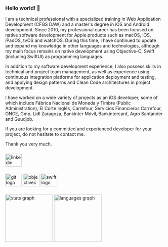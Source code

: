### Hello world! 👋

I am a technical professional with a specialized training in Web Application Development (CFGS DAW) and a master's degree in iOS and Android development. Since 2010, my professional career has been focused on native software development for Apple products such as macOS, iOS, iPadOS, tvOS and watchOS. During this time, I have continued to update and expand my knowledge in other languages and technologies, although my main focus remains on native development using Objective-C, Swift (including SwiftUI) as programming languages.

In addition to my software development experience, I also possess skills in technical and project team management, as well as experience using continuous integration platforms for application deployment and testing, and applying design patterns and Clean Code architectures in project development.

I have worked on a wide variety of projects as an iOS developer, some of which include Fábrica Nacional de Moneda y Timbre (Public Administration), El Corte Inglés, Carrefour, Servicios Financieros Carrefour, ONCE, Gmp, Lidl Zaragoza, Bankinter Móvil, Bankintercard, Agro Santander and Guudjob.

If you are looking for a committed and experienced developer for your project, do not hesitate to contact me.

Thank you very much.

###

<div align="left">
  <a href="https://www.linkedin.com/in/artcc/" target="_blank">
    <img src="https://raw.githubusercontent.com/maurodesouza/profile-readme-generator/master/src/assets/icons/social/linkedin/default.svg" width="52" height="40" alt="linkedin logo"  />
  </a>
</div>

###

<div align="left">
  <img src="https://cdn.jsdelivr.net/gh/devicons/devicon/icons/git/git-original.svg" height="40" width="52" alt="git logo"  />
  <img src="https://cdn.jsdelivr.net/gh/devicons/devicon/icons/objectivec/objectivec-plain.svg" height="40" width="52" alt="objectivec logo"  />
  <img src="https://cdn.jsdelivr.net/gh/devicons/devicon/icons/swift/swift-original.svg" height="40" width="52" alt="swift logo"  />
</div>

###

<div align="left">
  <img src="https://github-readme-stats.vercel.app/api?username=artcc&hide_title=false&hide_rank=false&show_icons=true&include_all_commits=true&count_private=true&disable_animations=false&theme=default&locale=en&hide_border=false&order=1" height="150" alt="stats graph"  />
  <img src="https://github-readme-stats.vercel.app/api/top-langs?username=artcc&locale=en&hide_title=false&layout=compact&card_width=320&langs_count=5&theme=default&hide_border=false&order=2" height="150" alt="languages graph"  />
</div>
